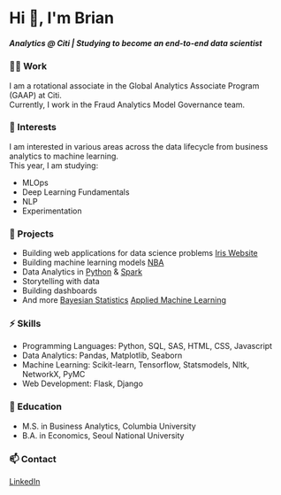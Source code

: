 # Hi 👋, I'm Brian
##### Analytics @ Citi | Studying to become an end-to-end data scientist

### 👨‍💻 Work 
I am a rotational associate in the Global Analytics Associate Program (GAAP) at Citi. <br>
Currently, I work in the Fraud Analytics Model Governance team. 

### 🌱 Interests
I am interested in various areas across the data lifecycle from business analytics to machine learning. <br>
This year, I am studying:
- MLOps
- Deep Learning Fundamentals
- NLP 
- Experimentation

### 🔭 Projects
- Building web applications for data science problems [Iris Website](https://github.com/BrianSohn/iris-website)
- Building machine learning models [NBA](https://github.com/BrianSohn/MoneyBall_Watson)
- Data Analytics in [Python](https://github.com/BrianSohn/Data-Analytics) & [Spark](https://github.com/BrianSohn/Analytics-on-the-Cloud) 
- Storytelling with data
- Building dashboards
- And more [Bayesian Statistics](https://github.com/BrianSohn/Statistical-Methods-for-Analytics) [Applied Machine Learning](https://github.com/BrianSohn/Applied-Machine-Learning)

### ⚡ Skills
- Programming Languages: Python, SQL, SAS, HTML, CSS, Javascript
- Data Analytics: Pandas, Matplotlib, Seaborn
- Machine Learning: Scikit-learn, Tensorflow, Statsmodels, Nltk, NetworkX, PyMC
- Web Development: Flask, Django

### 📝 Education 
- M.S. in Business Analytics, Columbia University
- B.A. in Economics, Seoul National University

### 📫 Contact 
[LinkedIn](https://www.linkedin.com/in/brian-hojun-sohn/)

